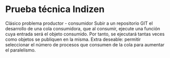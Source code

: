 # Prueba técnica Indizen

Clásico problema productor - consumidor
Subir a un repositorio GIT el desarrollo de una cola consumidora, que al consumir, ejecute una función cuya entrada será el objeto consumido. Por tanto, se ejecutará tantas veces como objetos se publiquen en la misma.
Extra deseable: permitir seleccionar el número de procesos que consumen de la cola para aumentar el paralelismo.


